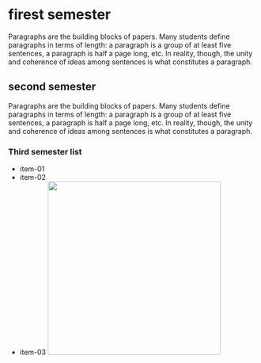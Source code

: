 # firest semester
Paragraphs are the building blocks of papers. Many students define paragraphs in terms of length: a paragraph is a group of at least five sentences, a paragraph is half a page long, etc. In reality, though, the unity and coherence of ideas among sentences is what constitutes a paragraph.
## second semester
Paragraphs are the building blocks of papers. Many students define paragraphs in terms of length: a paragraph is a group of at least five sentences, a paragraph is half a page long, etc. In reality, though, the unity and coherence of ideas among sentences is what constitutes a paragraph.
### Third semester list
- item-01
- item-02
- item-03
  <img src="https://user-images.githubusercontent.com/47009796/136044128-656ad7ca-5cd8-410a-b0ec-6089ee3dbb99.png"  width="350">
  

